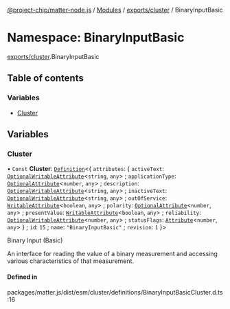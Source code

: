 [@project-chip/matter-node.js](../README.md) / [Modules](../modules.md) / [exports/cluster](exports_cluster.md) / BinaryInputBasic

# Namespace: BinaryInputBasic

[exports/cluster](exports_cluster.md).BinaryInputBasic

## Table of contents

### Variables

- [Cluster](exports_cluster.BinaryInputBasic.md#cluster)

## Variables

### Cluster

• `Const` **Cluster**: [`Definition`](exports_cluster.ClusterFactory.md#definition)\<\{ `attributes`: \{ `activeText`: [`OptionalWritableAttribute`](../interfaces/exports_cluster.OptionalWritableAttribute.md)\<`string`, `any`\> ; `applicationType`: [`OptionalAttribute`](../interfaces/exports_cluster.OptionalAttribute.md)\<`number`, `any`\> ; `description`: [`OptionalWritableAttribute`](../interfaces/exports_cluster.OptionalWritableAttribute.md)\<`string`, `any`\> ; `inactiveText`: [`OptionalWritableAttribute`](../interfaces/exports_cluster.OptionalWritableAttribute.md)\<`string`, `any`\> ; `outOfService`: [`WritableAttribute`](../interfaces/exports_cluster.WritableAttribute.md)\<`boolean`, `any`\> ; `polarity`: [`OptionalAttribute`](../interfaces/exports_cluster.OptionalAttribute.md)\<`number`, `any`\> ; `presentValue`: [`WritableAttribute`](../interfaces/exports_cluster.WritableAttribute.md)\<`boolean`, `any`\> ; `reliability`: [`OptionalWritableAttribute`](../interfaces/exports_cluster.OptionalWritableAttribute.md)\<`number`, `any`\> ; `statusFlags`: [`Attribute`](../interfaces/exports_cluster.Attribute.md)\<`number`, `any`\>  } ; `id`: ``15`` ; `name`: ``"BinaryInputBasic"`` ; `revision`: ``1``  }\>

Binary Input (Basic)

An interface for reading the value of a binary measurement and accessing various characteristics of that
measurement.

#### Defined in

packages/matter.js/dist/esm/cluster/definitions/BinaryInputBasicCluster.d.ts:16
